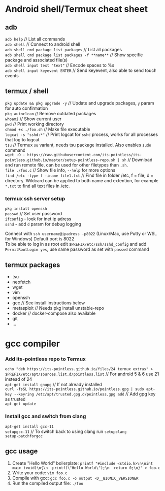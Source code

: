 
# Android shell/Termux cheat sheet

## adb
`adb help` // List all commands  
`adb shell` // Connect to android shell  
`adb shell cmd package list packages` // List all packages   
`adb shell cmd package list packages -f **name**` // Show specific package and associated file(s)  
`adb shell input text "text"` // Encode spaces to %s  
`adb shell input keyevent ENTER`  // Send keyevent, also able to send touch events  

## termux / shell
`pkg update && pkg upgrade -y`  // Update and upgrade packages, `y` param for auto confirmation  
`pkg autoclean` // Remove outdated packages  
`whoami` // Show current user  
`pwd` // Print working directory  
`chmod +x ./foo.sh` // Make file executable  
`logcat -s "sshd:*"` // Print logcat for `sshd` process, works for all processes that log to logcat  
`tsu` // Termux `su` variant, needs tsu package installed. Also enables `sudo` command  
`wget -O - https://raw.githubusercontent.com/its-pointless/its-pointless.github.io/master/setup-pointless-repo.sh | sh` // Download and run remote file, can be used for other filetypes than `.sh`.  
`file ./foo.c` // Show file info, `--help` for more options  
`find /etc -type f -iname file1.txt` // Find file in folder /etc, f = file, d = directory. Wildcard can be applied to both name and extention, for example `*.txt` to find all text files in /etc.  

### termux ssh server setup
`pkg install openssh`  
`passwd` // Set user password  
`ifconfig` - look for inet ip adress  
`sshd` - add `d` param for debug logging  

Connect with `ssh username@ipadress -p8022` (Linux/Mac, use Putty or WSL for Windows) Default port is 8022  
To be able to log in as root edit `$PREFIX/etc/ssh/sshd_config` and add `PermitRootLogin yes`, use same password as set with `passwd` command  

## termux packages
* tsu  
* neofetch  
* wget  
* vim  
* openssh  
* gcc // See install instructions below  
* metasploit // Needs pkg install unstable-repo  
* docker // docker-compose also available  
* git  
* ...

# gcc compiler
### Add its-pointless repo to Termux
`echo "deb https://its-pointless.github.io/files/24 termux extras" > $PREFIX/etc/apt/sources.list.d/pointless.list` // For android 5 & 6 use 21 instead of 24  
`apt-get install gnupg` // If not already installed  
`curl -fsSL https://its-pointless.github.io/pointless.gpg | sudo apt-key --keyring /etc/apt/trusted.gpg.d/pointless.gpg add` // Add gpg key as trusted  
`apt-get update`  

### Install gcc and switch from clang  
`apt-get install gcc-11`  
`setupgcc-11` // To switch back to using clang run `setupclang`  
`setup-patchforgcc`  

## gcc usage
1. Create "Hello World" boilerplate: `printf "#include <stdio.h>\n\nint main (void)\n{\n  printf(\"Hello World\");\n  return 0;\n}" > foo.c`  
2. Write your code: `vim foo.c`  
3. Compile with gcc: `gcc foo.c -o output -D__BIONIC_VERSIONER`  
4. Run the compiled output file: `./foo`  
